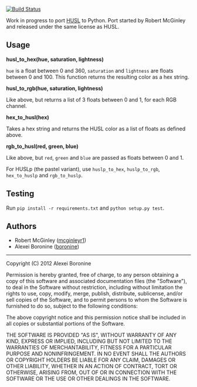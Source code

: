 [![Build Status](https://secure.travis-ci.org/boronine/pyhusl.png)](http://travis-ci.org/boronine/pyhusl)

Work in progress to port [HUSL](https://github.com/boronine/husl) to Python. Port started by Robert McGinley and released under the same license as HUSL.

## Usage

**husl_to_hex(hue, saturation, lightness)**

`hue` is a float between 0 and 360, `saturation` and `lightness` are floats between 0 and 100. This function returns the resulting color as a hex string.

**husl_to_rgb(hue, saturation, lightness)**

Like above, but returns a list of 3 floats between 0 and 1, for each RGB channel.

**hex_to_husl(hex)**

Takes a hex string and returns the HUSL color as a list of floats as defined above.

**rgb_to_husl(red, green, blue)**

Like above, but `red`, `green` and `blue` are passed as floats between 0 and 1.

For HUSLp (the pastel variant), use `huslp_to_hex`, `huslp_to_rgb`, `hex_to_huslp` and `rgb_to_huslp`.

## Testing

Run `pip install -r requirements.txt` and `python setup.py test`.

## Authors

* Robert McGinley ([mcginleyr1](http://github.com/mcginleyr1))
* Alexei Boronine ([boronine](http://github.com/boronine))

***

Copyright (C) 2012 Alexei Boronine

Permission is hereby granted, free of charge, to any person obtaining a copy of this software and associated documentation files (the "Software"), to deal in the Software without restriction, including without limitation the rights to use, copy, modify, merge, publish, distribute, sublicense, and/or sell copies of the Software, and to permit persons to whom the Software is furnished to do so, subject to the following conditions:

The above copyright notice and this permission notice shall be included in all copies or substantial portions of the Software.

THE SOFTWARE IS PROVIDED "AS IS", WITHOUT WARRANTY OF ANY KIND, EXPRESS OR IMPLIED, INCLUDING BUT NOT LIMITED TO THE WARRANTIES OF MERCHANTABILITY, FITNESS FOR A PARTICULAR PURPOSE AND NONINFRINGEMENT. IN NO EVENT SHALL THE AUTHORS OR COPYRIGHT HOLDERS BE LIABLE FOR ANY CLAIM, DAMAGES OR OTHER LIABILITY, WHETHER IN AN ACTION OF CONTRACT, TORT OR OTHERWISE, ARISING FROM, OUT OF OR IN CONNECTION WITH THE SOFTWARE OR THE USE OR OTHER DEALINGS IN THE SOFTWARE.
